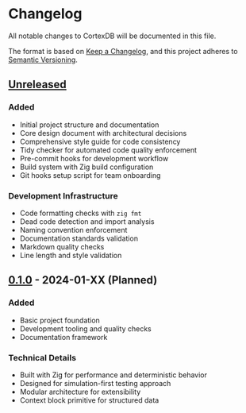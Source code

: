 # Changelog

All notable changes to CortexDB will be documented in this file.

The format is based on [Keep a Changelog](https://keepachangelog.com/en/1.0.0/),
and this project adheres to [Semantic Versioning](https://semver.org/spec/v2.0.0.html).

## [Unreleased]

### Added
- Initial project structure and documentation
- Core design document with architectural decisions
- Comprehensive style guide for code consistency
- Tidy checker for automated code quality enforcement
- Pre-commit hooks for development workflow
- Build system with Zig build configuration
- Git hooks setup script for team onboarding

### Development Infrastructure
- Code formatting checks with `zig fmt`
- Dead code detection and import analysis
- Naming convention enforcement
- Documentation standards validation
- Markdown quality checks
- Line length and style validation

## [0.1.0] - 2024-01-XX (Planned)

### Added
- Basic project foundation
- Development tooling and quality checks
- Documentation framework

### Technical Details
- Built with Zig for performance and deterministic behavior
- Designed for simulation-first testing approach
- Modular architecture for extensibility
- Context block primitive for structured data

[Unreleased]: https://github.com/cortexdb/cortexdb/compare/v0.1.0...HEAD
[0.1.0]: https://github.com/cortexdb/cortexdb/releases/tag/v0.1.0
